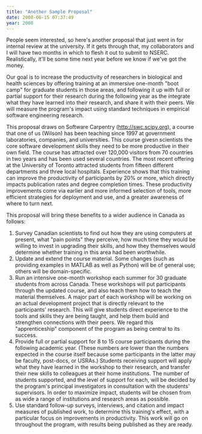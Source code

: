 ```yaml
---
title: "Another Sample Proposal"
date: 2008-06-15 07:37:49
year: 2008
---
```

People seem interested, so here's another proposal that just went in for internal review at the university.  If it gets through that, my collaborators and I will have two months in which to flesh it out to submit to NSERC.  Realistically, it'll be some time next year before we know if we've got the money.

<!--more-->

Our goal is to increase the productivity of researchers in biological and health sciences by offering training at an immersive one-month "boot camp" for graduate students in those areas, and following it up with full or partial support for their research during the following year as the integrate what they have learned into their research, and share it with their peers. We will measure the program's impact using standard techniques in empirical software engineering research.

This proposal draws on Software Carpentry (http://swc.scipy.org), a course that one of us (Wilson) has been teaching since 1997 at government laboratories, companies, and universities. This course givesn scientists the core software development skills they need to be more productive in their own field. The course has attracted over 120,000 visitors from 70 countries in two years and has been used several countries. The most recent offering at the University of Toronto attracted students from fifteen different departments and three local hospitals. Experience shows that this training can improve the productivity of participants by 20% or more, which directly impacts publication rates and degree completion times. These productivity improvements come via earlier and more informed selection of tools, more efficient strategies for deployment and use, and a greater awareness of where to turn next.

This proposal will bring these benefits to a wider audience in Canada as follows:
<ol>
	<li>Survey Canadian scientists to find out how they are using computers at present, what "pain points" they perceive, how much time they would be willing to invest in upgrading their skills, and how they themselves would determine whether training in this area had been worthwhile.</li>
	<li>Update and extend the course material. Some changes (such as providing examples in MATLAB as well as Python) will be of general use; others will be domain-specific.</li>
	<li>Run an intensive one-month workshop each summer for 30 graduate students from across Canada. These workshops will put participants through the updated course, and also teach them how to teach the material themselves. A major part of each workshop will be working on an actual development project that is directly relevant to the participants' research. This will give students direct experience to the tools and skills they are being taught, and help them build and strengthen connections with their peers. We regard this "apprenticeship" component of the program as being central to its success.</li>
	<li>Provide full or partial support for 8 to 15 course participants during the following academic year. (These numbers are lower than the numbers expected in the course itself because some participants in the latter may be faculty, post-docs, or USRAs.)  Students receiving support will apply what they have learned in the workshop to their research, and transfer their new skills to colleagues at their home institutions. The number of students supported, and the level of support for each, will be decided by the program's principal investigators in consultation with the students' supervisors. In order to maximize impact, students will be chosen from as wide a range of institutions and research areas as possible.</li>
	<li>Use standard follow-up surveys, interviews, and citation and impact measures of published work, to determine this training's effect, with a particular focus on improvements in productivity.  This work will go on throughout the program, with results being published as they are ready.</li>
</ol>
